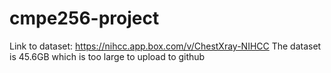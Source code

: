 # cmpe256-project

Link to dataset: https://nihcc.app.box.com/v/ChestXray-NIHCC
    The dataset is 45.6GB which is too large to upload to github

